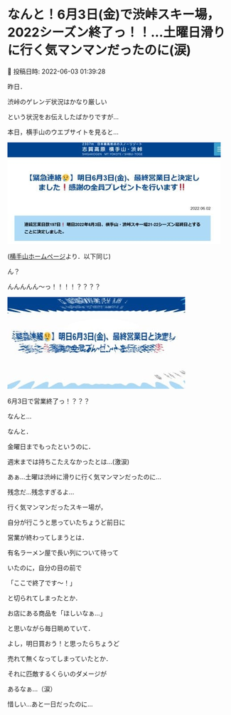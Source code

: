 # なんと！6月3日(金)で渋峠スキー場，2022シーズン終了っ！！…土曜日滑りに行く気マンマンだったのに(涙)

📅 投稿日時: 2022-06-03 01:39:28

昨日．


渋峠のゲレンデ状況はかなり厳しい


という状況をお伝えしたばかりですが…





本日，横手山のウエブサイトを見ると…




![f387923397adf6ca88671732f252314e.jpg](images/f387923397adf6ca88671732f252314e.jpg)




([横手山ホームページ](https://yokoteyama2307.com/news/17766/)より．以下同じ)





ん？


んんんんん～っ！！！！？？？？







![c2e4a6d3b02be404d3921dc986db5748.jpg](images/c2e4a6d3b02be404d3921dc986db5748.jpg)







6月3日で営業終了っ！？？？





なんと…


なんと．


金曜日までもったというのに．


週末までは持ちこたえなかったとは…(激涙)





あぁ…土曜は渋峠に滑りに行く気マンマンだったのに…


残念だ…残念すぎるよ…





行く気マンマンだったスキー場が，


自分が行こうと思っていたちょうど前日に


営業が終わってしまうとは．





有名ラーメン屋で長い列について待って


いたのに，自分の目の前で


「ここで終了です～！」


と切られてしまったとか．





お店にある商品を「ほしいなぁ…」


と思いながら毎日眺めていて．


よし，明日買おう！と思ったらちょうど


売れて無くなってしまっていたとか．





それに匹敵するくらいのダメージが


あるなぁ…（涙）





惜しい…あと一日だったのに…
